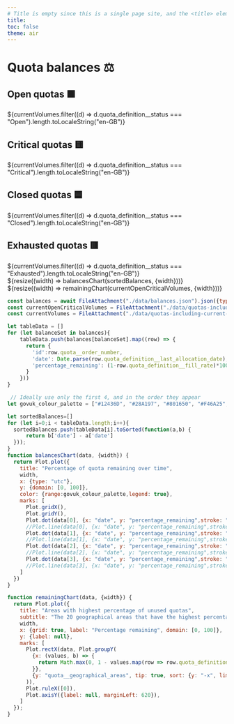 ```yaml
---
# Title is empty since this is a single page site, and the <title> element will contain the site name
title: 
toc: false
theme: air
---
```



<div class="govuk-width-container">
  <h1 class="govuk-heading-l govuk-!-margin-top-7">Quota balances ⚖️</h1>

  <div class="grid grid-cols-4">
    <div class="card">
      <h2>Open quotas 🟩</h2>
      <span class="big">${currentVolumes.filter((d) => d.quota_definition__status === "Open").length.toLocaleString("en-GB")}</span>
    </div>
    <div class="card">
      <h2>Critical quotas 🟨</h2>
      <span class="big">${currentVolumes.filter((d) => d.quota_definition__status === "Critical").length.toLocaleString("en-GB")}</span>
    </div>
    <div class="card">
      <h2>Closed quotas 🟦</h2>
      <span class="big">${currentVolumes.filter((d) => d.quota_definition__status === "Closed").length.toLocaleString("en-GB")}</span>
    </div>
    <div class="card">
      <h2>Exhausted quotas 🟥</h2>
      <span class="big">${currentVolumes.filter((d) => d.quota_definition__status === "Exhausted").length.toLocaleString("en-GB")}</span>
    </div>
  </div>

  <div class="grid grid-cols-1">
    <div class="card">
      ${resize((width) => balancesChart(sortedBalances, {width}))}
    </div>
  </div>

  <div class="grid grid-cols-1">
    <div class="card">
      ${resize((width) => remainingChart(currentOpenCriticalVolumes, {width}))}
    </div>
  </div>

<!-- Closes .govuk-width-container -->
</div>


```js
const balances = await FileAttachment("./data/balances.json").json({typed: true})
const currentOpenCriticalVolumes = FileAttachment("./data/quotas-including-current-volumes.csv").csv({typed: true}).then(data => data.filter(row => ['Open', 'Critical'].includes(row.quota_definition__status)));
const currentVolumes = FileAttachment("./data/quotas-including-current-volumes.csv").csv({typed: true});

let tableData = []
for (let balanceSet in balances){
    tableData.push(balances[balanceSet].map((row) => {
      return {
        'id':row.quota__order_number,
        'date': Date.parse(row.quota_definition__last_allocation_date),
        'percentage_remaining': (1-row.quota_definition__fill_rate)*100,
      }
    }))
}

 // Ideally use only the first 4, and in the order they appear 
let govuk_colour_palette = ["#12436D", "#28A197", "#801650", "#F46A25", "#3D3D3D", "#A285D1"]

let sortedBalances=[]
for (let i=0;i < tableData.length;i++){
  sortedBalances.push(tableData[i].toSorted(function(a,b) {
      return b['date'] - a['date']
  }));
}
function balancesChart(data, {width}) {
  return Plot.plot({
    title: "Percentage of quota remaining over time",
    width,
    x: {type: "utc"},
    y: {domain: [0, 100]},
    color: {range:govuk_colour_palette,legend: true},
    marks: [
      Plot.gridX(),
      Plot.gridY(),
      Plot.dot(data[0], {x: "date", y: "percentage_remaining",stroke: "id", symbol:'asterisk'}),
      //Plot.line(data[0], {x: "date", y: "percentage_remaining",stroke: "id"}),
      Plot.dot(data[1], {x: "date", y: "percentage_remaining",stroke: "id", symbol:'asterisk'}),
      //Plot.line(data[1], {x: "date", y: "percentage_remaining",stroke: "id"}),
      Plot.dot(data[2], {x: "date", y: "percentage_remaining",stroke: "id", symbol:'asterisk'}),
      //Plot.line(data[2], {x: "date", y: "percentage_remaining",stroke: "id"}),
      Plot.dot(data[3], {x: "date", y: "percentage_remaining",stroke: "id", symbol:'asterisk'}),
      //Plot.line(data[3], {x: "date", y: "percentage_remaining",stroke: "id"}),
    ]
  })
}

function remainingChart(data, {width}) {
  return Plot.plot({
    title: "Areas with highest percentage of unused quotas",
    subtitle: "The 20 geographical areas that have the highest percentage remaining balance of open and critical quotas",
    width,
    x: {grid: true, label: "Percentage remaining", domain: [0, 100]},
    y: {label: null},
    marks: [
      Plot.rectX(data, Plot.groupY(
        {x: (values, b) => {
          return Math.max(0, 1 - values.map(row => row.quota_definition__balance).reduce((partialSum, a) => partialSum + a, 0) / values.map(row => row.quota_definition__initial_volume).reduce((partialSum, a) => partialSum + a, 0)) * 100
        }},
        {y: "quota__geographical_areas", tip: true, sort: {y: "-x", limit: 20}, fill: govuk_colour_palette[0]}
      )),
      Plot.ruleX([0]),
      Plot.axisY({label: null, marginLeft: 620}),
    ]
  });
}
```
